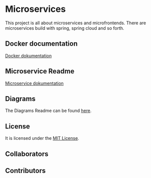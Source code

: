 # Microservices
This project is all about microservices and microfrontends.
There are microservices build with spring, spring cloud and so forth.

## Docker documentation
[Docker dokumentation](docker-documentation.md)

## Microservice Readme
[Microservice dokumentation](./microservice/README.md)

## Diagrams
The Diagrams Readme can be found [here](./diagrams/README.md).

## License
It is licensed under the [MIT License](LICENSE).

## Collaborators

<!-- readme: collaborators -start -->
<!-- readme: collaborators -end -->

## Contributors

<!-- readme: contributors -start -->
<!-- readme: contributors -end -->